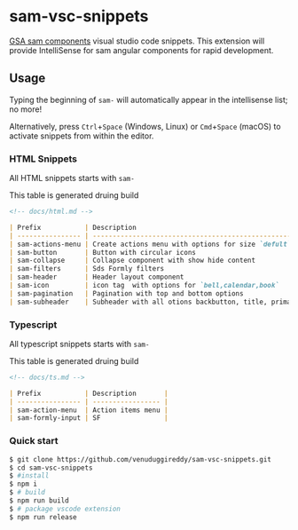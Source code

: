 # sam-vsc-snippets

[GSA sam components](https://www.npmjs.com/package/@gsa-sam/components) visual studio code snippets. This extension will provide IntelliSense for sam angular components for rapid development.

## Usage

Typing the beginning of `sam-` will automatically appear in the intellisense list; no more!

Alternatively, press `Ctrl`+`Space` (Windows, Linux) or `Cmd`+`Space` (macOS) to activate snippets from within the editor.

### HTML Snippets
All HTML snippets starts with `sam-`

This table is generated druing build

```md
<!-- docs/html.md -->

| Prefix           | Description                                                                                                      |
| ---------------- | ---------------------------------------------------------------------------------------------------------------- |
| sam-actions-menu | Create actions menu with options for size `defult` or `sm`. Default size is sm.                                  |
| sam-button       | Button with circular icons                                                                                       |
| sam-collapse     | Collapse component with show hide content                                                                        |
| sam-filters      | Sds Formly filters                                                                                               |
| sam-header       | Header layout component                                                                                          |
| sam-icon         | icon tag  with options for `bell,calendar,book`                                                                  |
| sam-pagination   | Pagination with top and bottom options                                                                           |
| sam-subheader    | Subheader with all otions backbutton, title, primary/secondry buttons, search, action buttons and drawer content |

```

### Typescript
All typescript snippets starts with `sam-`

This table is generated druing build

```md
<!-- docs/ts.md -->

| Prefix           | Description       |
| ---------------- | ----------------- |
| sam-action-menu  | Action items menu |
| sam-formly-input | SF                |

```
### Quick start

```sh
$ git clone https://github.com/venuduggireddy/sam-vsc-snippets.git
$ cd sam-vsc-snippets
$ #install
$ npm i
$ # build
$ npm run build
$ # package vscode extension
$ npm run release
```